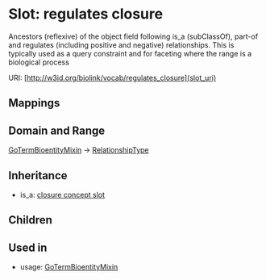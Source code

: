 # Slot: regulates closure


Ancestors (reflexive) of the object field following is_a (subClassOf), part-of and regulates (including positive and negative) relationships. This is typically used as a query constraint and for faceting where the range is a biological process

URI: [http://w3id.org/biolink/vocab/regulates_closure](slot_uri)
## Mappings

## Domain and Range

[GoTermBioentityMixin](GoTermBioentityMixin.md) -> [RelationshipType](RelationshipType.md)
## Inheritance

 *  is_a: [closure concept slot](closure_concept_slot.md)
## Children

## Used in

 *  usage: [GoTermBioentityMixin](GoTermBioentityMixin.md)
